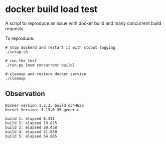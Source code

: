 

docker build load test
======================

A script to reproduce an issue with docker build and many concurrent
build requests.

To reproduce:

    # stop dockerd and restart it with stdout logging
    ./setup.sh

    # run the test
    ./run.py [num concurrent build]

    # cleanup and restore docker service
    ./cleanup


Observation
-----------

    Docker version 1.3.3, build d344625
    Kernel Version: 3.13.0-35-generic

    build 1: elapsed 8.411
    build 2: elapsed 19.825
    build 3: elapsed 30.438
    build 4: elapsed 41.650
    build 5: elapsed 54.865
